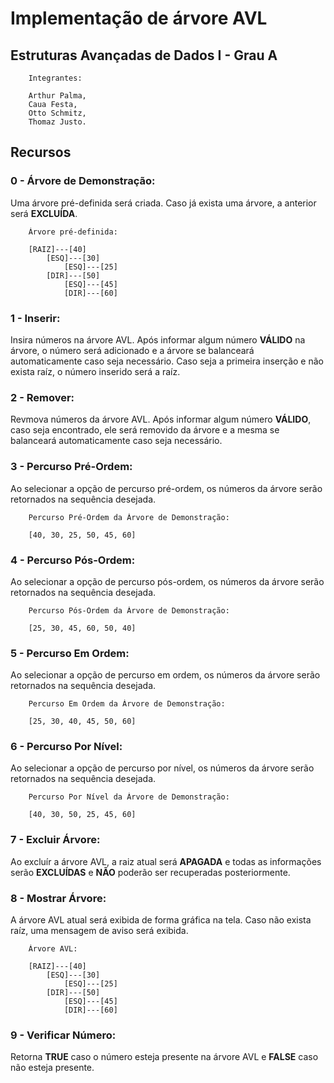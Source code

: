 # Implementação de árvore AVL

## Estruturas Avançadas de Dados I - Grau A
```
	Integrantes:

	Arthur Palma,
	Caua Festa,
	Otto Schmitz,
	Thomaz Justo.
```

## Recursos

### 0 - Árvore de Demonstração:

Uma árvore pré-definida será criada. Caso já exista uma árvore, a anterior será <b>EXCLUÍDA</b>.

```
	Árvore pré-definida:

	[RAIZ]---[40]
		[ESQ]---[30]
			[ESQ]---[25]
		[DIR]---[50]
			[ESQ]---[45]
			[DIR]---[60]
```

### 1 - Inserir:

Insira números na árvore AVL. Após informar algum número <b>VÁLIDO</b> na árvore, o número será adicionado e a árvore se balanceará automaticamente caso seja necessário. Caso seja a primeira inserção e não exista raíz, o número inserido será a raíz.

### 2 - Remover:

Revmova números da árvore AVL. Após informar algum número <b>VÁLIDO</b>, caso seja encontrado, ele será removido da árvore e a mesma se balanceará automaticamente caso seja necessário.

### 3 - Percurso Pré-Ordem:

Ao selecionar a opção de percurso pré-ordem, os números da árvore serão retornados na sequência desejada.

```
	Percurso Pré-Ordem da Árvore de Demonstração:

	[40, 30, 25, 50, 45, 60]
```

### 4 - Percurso Pós-Ordem:

Ao selecionar a opção de percurso pós-ordem, os números da árvore serão retornados na sequência desejada.

```
	Percurso Pós-Ordem da Árvore de Demonstração:

	[25, 30, 45, 60, 50, 40]
```

### 5 - Percurso Em Ordem:

Ao selecionar a opção de percurso em ordem, os números da árvore serão retornados na sequência desejada.

```
	Percurso Em Ordem da Árvore de Demonstração:

	[25, 30, 40, 45, 50, 60]
```

### 6 - Percurso Por Nível:

Ao selecionar a opção de percurso por nível, os números da árvore serão retornados na sequência desejada.

```
	Percurso Por Nível da Árvore de Demonstração:

	[40, 30, 50, 25, 45, 60]
```

### 7 - Excluir Árvore:

Ao excluír a árvore AVL, a raiz atual será <b>APAGADA</b> e todas as informações serão <b>EXCLUÍDAS</b> e <b>NÃO</b> poderão ser recuperadas posteriormente.

### 8 - Mostrar Árvore:

A árvore AVL atual será exibida de forma gráfica na tela. Caso não exista raíz, uma mensagem de aviso será exibida.

```
	Árvore AVL:

	[RAIZ]---[40]
		[ESQ]---[30]
			[ESQ]---[25]
		[DIR]---[50]
			[ESQ]---[45]
			[DIR]---[60]
```

### 9 - Verificar Número:

Retorna <b>TRUE</b> caso o número esteja presente na árvore AVL e <b>FALSE</b> caso não esteja presente.
